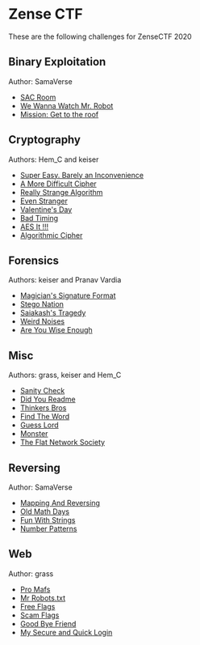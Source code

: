 # Zense CTF

These are the following challenges for ZenseCTF 2020

## Binary Exploitation
Author: SamaVerse

- [SAC Room](https://github.com/DaKeiser/zensectf-challenges/tree/master/bin-exp/bin1)
- [We Wanna Watch Mr. Robot](https://github.com/DaKeiser/zensectf-challenges/tree/master/bin-exp/bin2)
- [Mission: Get to the roof](https://github.com/DaKeiser/zensectf-challenges/tree/master/bin-exp/bin3)

## Cryptography
Authors: Hem_C and keiser

- [Super Easy. Barely an Inconvenience](https://github.com/DaKeiser/zensectf-challenges/tree/master/crypto/super_easy_barely_an_inconvenience)
- [A More Difficult Cipher](https://github.com/DaKeiser/zensectf-challenges/tree/master/crypto/more_difficult_cipher%3F)
- [Really Strange Algorithm](https://github.com/DaKeiser/zensectf-challenges/tree/master/crypto/really_strange_algorithm)
- [Even Stranger](https://github.com/DaKeiser/zensectf-challenges/tree/master/crypto/even_stranger)
- [Valentine's Day](https://github.com/DaKeiser/zensectf-challenges/tree/master/crypto/valentines_day)
- [Bad Timing](https://github.com/DaKeiser/zensectf-challenges/tree/master/crypto/bad_timing)
- [AES It !!!](https://github.com/DaKeiser/zensectf-challenges/tree/master/crypto/AES_it)
- [Algorithmic Cipher](https://github.com/DaKeiser/zensectf-challenges/tree/master/crypto/algorithmic_cipher)

## Forensics
Authors: keiser and Pranav Vardia

- [Magician's Signature Format](https://github.com/DaKeiser/zensectf-challenges/tree/master/forensics/msf)
- [Stego Nation](https://github.com/DaKeiser/zensectf-challenges/tree/master/forensics/Stego_Nation)
- [Saiakash's Tragedy](https://github.com/DaKeiser/zensectf-challenges/tree/master/forensics/Saiakash's%20Tragedy)
- [Weird Noises](https://github.com/DaKeiser/zensectf-challenges/tree/master/forensics/wierd_noises)
- [Are You Wise Enough](https://github.com/DaKeiser/zensectf-challenges/tree/master/forensics/Are%20you%20wise%20enough)

## Misc
Authors: grass, keiser and Hem_C

- [Sanity Check](https://github.com/DaKeiser/zensectf-challenges/tree/master/misc/sanity-check)
- [Did You Readme](https://github.com/DaKeiser/zensectf-challenges/tree/master/misc/did-you-readme)
- [Thinkers Bros](https://github.com/DaKeiser/zensectf-challenges/tree/master/misc/thinkers-bros)
- [Find The Word](https://github.com/DaKeiser/zensectf-challenges/tree/master/misc/find_the_word)
- [Guess Lord](https://github.com/DaKeiser/zensectf-challenges/tree/master/misc/guesslord)
- [Monster](https://github.com/DaKeiser/zensectf-challenges/tree/master/misc/monster)
- [The Flat Network Society](https://github.com/DaKeiser/zensectf-challenges/tree/master/misc/tfns)

## Reversing
Author: SamaVerse

- [Mapping And Reversing](https://github.com/DaKeiser/zensectf-challenges/tree/master/reversing/m%26r)
- [Old Math Days](https://github.com/DaKeiser/zensectf-challenges/tree/master/reversing/old_math_days)
- [Fun With Strings](https://github.com/DaKeiser/zensectf-challenges/tree/master/reversing/strings-fun)
- [Number Patterns](https://github.com/DaKeiser/zensectf-challenges/tree/master/reversing/number-patterns)

## Web
Author: grass

- [Pro Mafs](https://github.com/DaKeiser/zensectf-challenges/tree/master/web#pro-mafs)
- [Mr Robots.txt](https://github.com/DaKeiser/zensectf-challenges/tree/master/web#mr-robotstxt)
- [Free Flags](https://github.com/DaKeiser/zensectf-challenges/tree/master/web#free-flags)
- [Scam Flags](https://github.com/DaKeiser/zensectf-challenges/tree/master/web#scam-flags)
- [Good Bye Friend](https://github.com/DaKeiser/zensectf-challenges/tree/master/web#goodbye-friend)
- [My Secure and Quick Login](https://github.com/DaKeiser/zensectf-challenges/tree/master/web#my-secure-and-quick-login)

